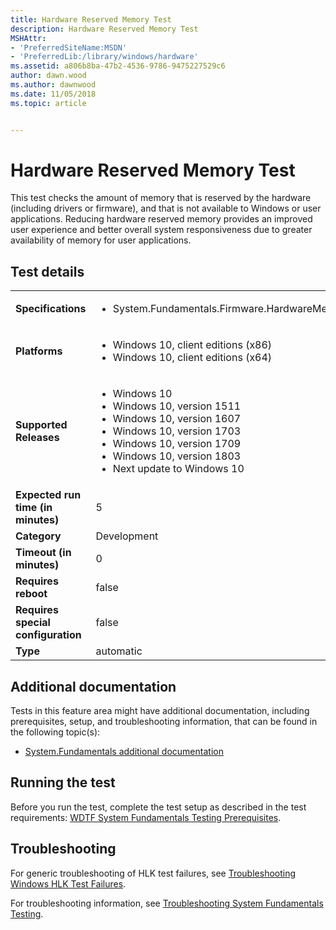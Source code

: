 ```yaml
---
title: Hardware Reserved Memory Test
description: Hardware Reserved Memory Test
MSHAttr:
- 'PreferredSiteName:MSDN'
- 'PreferredLib:/library/windows/hardware'
ms.assetid: a806b8ba-47b2-4536-9786-9475227529c6
author: dawn.wood
ms.author: dawnwood
ms.date: 11/05/2018
ms.topic: article


---
```


# <span id="p_hlk_test.bde9eb4f-96e8-4be7-9f7b-22c6169e09ad"></span>Hardware Reserved Memory Test


This test checks the amount of memory that is reserved by the hardware (including drivers or firmware), and that is not available to Windows or user applications. Reducing hardware reserved memory provides an improved user experience and better overall system responsiveness due to greater availability of memory for user applications.

## Test details

|||
|---|---|
| **Specifications**  | <ul><li>System.Fundamentals.Firmware.HardwareMemoryReservation</li></ul> |  
| **Platforms**   | <ul><li>Windows 10, client editions (x86)</li><li>Windows 10, client editions (x64)</li></ul> |
| **Supported Releases** | <ul><li>Windows 10</li><li>Windows 10, version 1511</li><li>Windows 10, version 1607</li><li>Windows 10, version 1703</li><li>Windows 10, version 1709</li><li>Windows 10, version 1803</li><li>Next update to Windows 10</li></ul> |
|**Expected run time (in minutes)**| 5 |
|**Category**| Development |
|**Timeout (in minutes)**| 0 |
|**Requires reboot**| false |
|**Requires special configuration**| false |
|**Type**| automatic |



## <span id="Additional_documentation"></span><span id="additional_documentation"></span><span id="ADDITIONAL_DOCUMENTATION"></span>Additional documentation


Tests in this feature area might have additional documentation, including prerequisites, setup, and troubleshooting information, that can be found in the following topic(s):

-   [System.Fundamentals additional documentation](system-fundamentals-additional-documentation.md)

## <span id="Running_the_test"></span><span id="running_the_test"></span><span id="RUNNING_THE_TEST"></span>Running the test


Before you run the test, complete the test setup as described in the test requirements: [WDTF System Fundamentals Testing Prerequisites](wdtf-system-fundamentals-testing-prerequisites.md).

## <span id="Troubleshooting"></span><span id="troubleshooting"></span><span id="TROUBLESHOOTING"></span>Troubleshooting


For generic troubleshooting of HLK test failures, see [Troubleshooting Windows HLK Test Failures](../user/troubleshooting-windows-hlk-test-failures.md).

For troubleshooting information, see [Troubleshooting System Fundamentals Testing](troubleshooting-system-fundamentals-testing.md).










